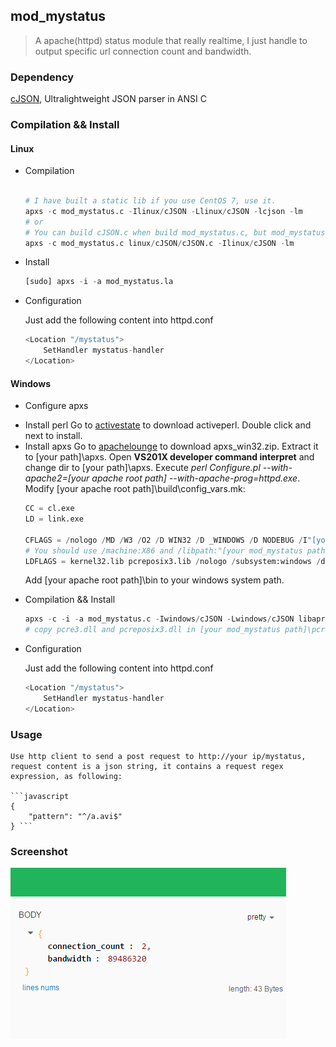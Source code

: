 ## mod_mystatus
> A apache(httpd) status module that really realtime, I just handle to output specific url connection count and bandwidth.

### Dependency
[cJSON](https://github.com/DaveGamble/cJSON), Ultralightweight JSON parser in ANSI C 

### Compilation && Install
#### Linux
* Compilation

    ```python 

    # I have built a static lib if you use CentOS 7, use it.
    apxs -c mod_mystatus.c -Ilinux/cJSON -Llinux/cJSON -lcjson -lm
    # or
    # You can build cJSON.c when build mod_mystatus.c, but mod_mystatus.c should be first location.
    apxs -c mod_mystatus.c linux/cJSON/cJSON.c -Ilinux/cJSON -lm 

    ```
* Install

    ```python
    [sudo] apxs -i -a mod_mystatus.la
    ```
* Configuration

    Just add the following content into httpd.conf 
    ```python
    <Location "/mystatus">
        SetHandler mystatus-handler
    </Location>
    ```

#### Windows
* Configure apxs
 - Install perl
     Go to [activestate](http://www.activestate.com/activeperl) to download activeperl.
     Double click and next to install.
 - Install apxs
     Go to [apachelounge](http://www.apachelounge.com/download/apxs_win32.zip) to download apxs_win32.zip.
     Extract it to [your path]\apxs.
     Open **VS201X developer command interpret** and change dir to [your path]\apxs.
     Execute *perl Configure.pl --with-apache2=[your apache root path] --with-apache-prog=httpd.exe*.
     Modify [your apache root path]\build\config_vars.mk: 
     ```python
     CC = cl.exe
     LD = link.exe

     CFLAGS = /nologo /MD /W3 /O2 /D WIN32 /D _WINDOWS /D NODEBUG /I"[your mod_mystatus path]\windows\cJSON" /I"[your mod_mystatus path]\windows\pcre-8.33\inc"
     # You should use /machine:X86 and /libpath:"[your mod_mystatus path]/windows/pcre-8.33/lib" if your OS is 32 bit.
     LDFLAGS = kernel32.lib pcreposix3.lib /nologo /subsystem:windows /dll /machine:x64 /libpath:"[your apache root path]\lib" /libpath:"[your mod_mystatus path]\windows\pcre-8.33\lib\x64"
     ```
     Add [your apache root path]\bin to your windows system path.

* Compilation && Install
    ```python
    apxs -c -i -a mod_mystatus.c -Iwindows/cJSON -Lwindows/cJSON libapr-1.lib libaprutil-1.lib libapriconv-1.lib libhttpd.lib
    # copy pcre3.dll and pcreposix3.dll in [your mod_mystatus path]\pcre-8.33  to [your apache root path]\bin.
    ```

* Configuration

    Just add the following content into httpd.conf

    ```python
    <Location "/mystatus">
        SetHandler mystatus-handler
    </Location>
    ```
### Usage

    Use http client to send a post request to http://your ip/mystatus, request content is a json string, it contains a request regex expression, as following:

    ```javascript
    {
        "pattern": "^/a.avi$"
    } ```

### Screenshot
![result](result.png)
